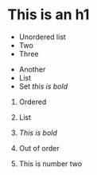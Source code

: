 # This is an h1

- Unordered list
- Two
- Three

* Another
* List
* Set _this is bold_

1. Ordered
2. List

3. _This is bold_
4. Out of order
5. This is number two
